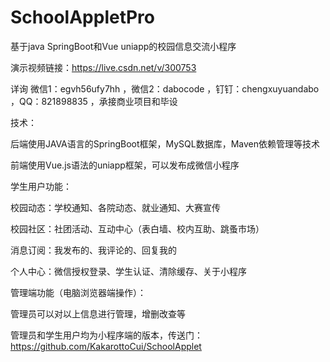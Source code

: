 # SchoolAppletPro
基于java SpringBoot和Vue uniapp的校园信息交流小程序

演示视频链接：https://live.csdn.net/v/300753

详询 微信1：egvh56ufy7hh ，微信2：dabocode ，钉钉：chengxuyuandabo ，QQ：821898835 ，承接商业项目和毕设

技术： 

后端使用JAVA语言的SpringBoot框架，MySQL数据库，Maven依赖管理等技术

前端使用Vue.js语法的uniapp框架，可以发布成微信小程序

学生用户功能：

校园动态：学校通知、各院动态、就业通知、大赛宣传

校园社区：社团活动、互动中心（表白墙、校内互助、跳蚤市场）

消息订阅：我发布的、我评论的、回复我的

个人中心：微信授权登录、学生认证、清除缓存、关于小程序

管理端功能（电脑浏览器端操作）：

管理员可以对以上信息进行管理，增删改查等

管理员和学生用户均为小程序端的版本，传送门：https://github.com/KakarottoCui/SchoolApplet
